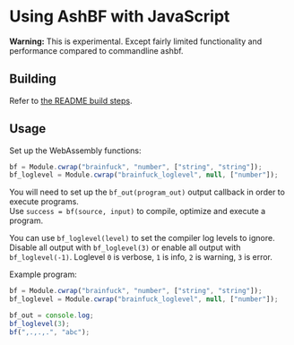# Using AshBF with JavaScript

**Warning:** This is experimental. Except fairly limited functionality and performance compared to commandline ashbf.

## Building

Refer to [the README build steps](README.md).

## Usage

Set up the WebAssembly functions:

```js
bf = Module.cwrap("brainfuck", "number", ["string", "string"]);
bf_loglevel = Module.cwrap("brainfuck_loglevel", null, ["number"]);
```

You will need to set up the `bf_out(program_out)` output callback in order to execute programs.  
Use `success = bf(source, input)` to compile, optimize and execute a program.

You can use `bf_loglevel(level)` to set the compiler log levels to ignore. Disable all output with `bf_loglevel(3)` or enable all output with `bf_loglevel(-1)`. 
Loglevel `0` is verbose, `1` is info, `2` is warning, `3` is error.

Example program:

```js
bf = Module.cwrap("brainfuck", "number", ["string", "string"]);
bf_loglevel = Module.cwrap("brainfuck_loglevel", null, ["number"]);

bf_out = console.log;
bf_loglevel(3);
bf(",.,.,.", "abc");
```
